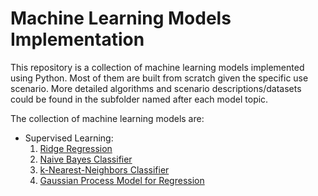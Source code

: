 # Machine Learning Models Implementation
This repository is a collection of machine learning models implemented using Python. Most of them are built from scratch given the specific use scenario. More detailed algorithms and scenario descriptions/datasets could be found in the subfolder named after each model topic.

The collection of machine learning models are:
- Supervised Learning:
  1. [Ridge Regression](/Ridge-Regression/Ridge-Regression.ipynb)
  2. [Naive Bayes Classifier](/Naive-Bayes-Classifier/Naive-Bayes-Classifier.ipynb)
  3. [k-Nearest-Neighbors Classifier](/k-NN-Classifier/k-NN-Classifier.ipynb)
  4. [Gaussian Process Model for Regression](/Gaussian-Process-Model-for-Regression/Gaussian-Process-Model-for-Regression.ipynb)